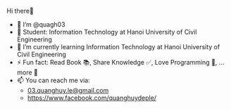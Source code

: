 Hi there👋
- 👋 I’m @quagh03
- 👀 Student: Information Technology at Hanoi University of Civil Engineering
- 🌱 I’m currently learning Information Technology at Hanoi University of Civil Engineering
- ⚡ Fun fact: Read Book 📚, Share Knowledge ✅, Love Programming 🧮, ... more 🎉
- 📫 You can reach me via:
  + 03.quanghuy.le@gmail.com
  + https://www.facebook.com/quanghuydeple/
<!---
quagh03/quagh03 is a ✨ special ✨ repository because its `README.md` (this file) appears on your GitHub profile.
You can click the Preview link to take a look at your changes.
--->

